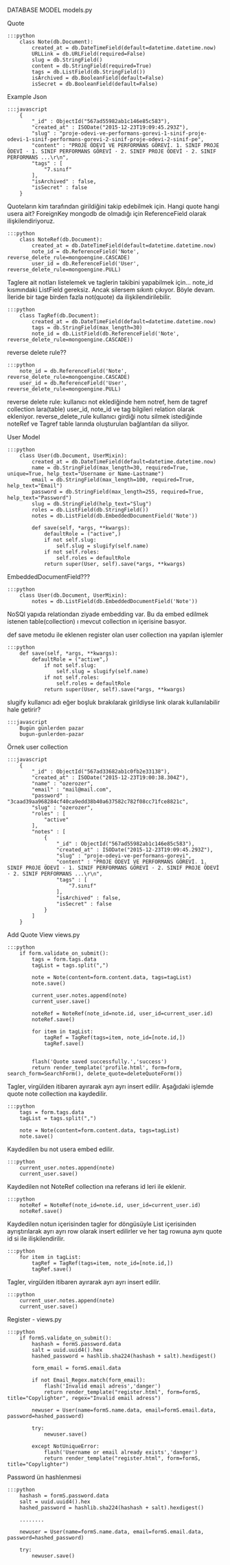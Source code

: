 

DATABASE MODEL models.py

Quote


 	:::python
	    class Note(db.Document):
		    created_at = db.DateTimeField(default=datetime.datetime.now)
		    URLLink = db.URLField(required=False)
		    slug = db.StringField()
		    content = db.StringField(required=True)
		    tags = db.ListField(db.StringField())
		    isArchived = db.BooleanField(default=False)
		    isSecret = db.BooleanField(default=False)


Example Json


	:::javascript	
		{
		    "_id" : ObjectId("567ad55982ab1c146e85c583"),
		    "created_at" : ISODate("2015-12-23T19:09:45.293Z"),
		    "slug" : "proje-odevi-ve-performans-gorevi-1-sinif-proje-odevi-1-sinif-performans-gorevi-2-sinif-proje-odevi-2-sinif-pe",
		    "content" : "PROJE ÖDEVİ VE PERFORMANS GÖREVİ. 1. SINIF PROJE ÖDEVİ · 1. SINIF PERFORMANS GÖREVİ · 2. SINIF PROJE ÖDEVİ · 2. SINIF PERFORMANS ...\r\n",
		    "tags" : [ 
		        "7.sınıf"
		    ],
		    "isArchived" : false,
		    "isSecret" : false
		}

Quoteların kim tarafından girildiğini takip edebilmek için. Hangi quote hangi usera ait? ForeignKey mongodb de olmadığı için ReferenceField olarak ilişkilendiriyoruz.
	

	:::python
		class NoteRef(db.Document):
			created_at = db.DateTimeField(default=datetime.datetime.now)
			note_id = db.ReferenceField('Note', reverse_delete_rule=mongoengine.CASCADE)
			user_id = db.ReferenceField('User', reverse_delete_rule=mongoengine.PULL)

Taglere ait notları listelemek ve taglerin takibini yapabilmek için... note_id kısmındaki ListField gereksiz. Ancak silersem sıkıntı çıkıyor. Böyle devam. İleride bir tage birden fazla not(quote) da ilişkilendirilebilir.

	
	:::python
		class TagRef(db.Document):
			created_at = db.DateTimeField(default=datetime.datetime.now)
			tags = db.StringField(max_length=30)
			note_id = db.ListField(db.ReferenceField('Note', reverse_delete_rule=mongoengine.CASCADE))

reverse delete rule??


	:::python
		note_id = db.ReferenceField('Note', reverse_delete_rule=mongoengine.CASCADE)
		user_id = db.ReferenceField('User', reverse_delete_rule=mongoengine.PULL)

reverse delete rule: kullanıcı not eklediğinde hem notref, hem de tagref collection lara(table) user_id, note_id ve tag bilgileri relation olarak ekleniyor. reverse_delete_rule kullanıcı girdiği notu silmek istediğinde noteRef ve Tagref table larında oluşturulan bağlantıları da siliyor. 


User Model


	:::python
   		class User(db.Document, UserMixin):    
		    created_at = db.DateTimeField(default=datetime.datetime.now)
		    name = db.StringField(max_length=30, required=True, unique=True, help_text="Username or Name-Lastname")
		    email = db.StringField(max_length=100, required=True, help_text="Email")
		    password = db.StringField(max_length=255, required=True, help_text="Password")
		    slug = db.StringField(help_text="Slug")
		    roles = db.ListField(db.StringField())
		    notes = db.ListField(db.EmbeddedDocumentField('Note'))

		    def save(self, *args, **kwargs):
		        defaultRole = ("active",)
		        if not self.slug:
		            self.slug = slugify(self.name)
		        if not self.roles:
		            self.roles = defaultRole
		        return super(User, self).save(*args, **kwargs)

EmbeddedDocumentField??? 


	:::python 
		class User(db.Document, UserMixin):    
			notes = db.ListField(db.EmbeddedDocumentField('Note'))

NoSQl yapıda relationdan ziyade embedding var. Bu da embed edilmek istenen table(collection) ı mevcut collection ın içerisine basıyor. 


def save metodu ile eklenen register olan user collection ına yapılan işlemler


	:::python
		def save(self, *args, **kwargs):
		    defaultRole = ("active",)
		        if not self.slug:
		            self.slug = slugify(self.name)
		        if not self.roles:
		            self.roles = defaultRole
		        return super(User, self).save(*args, **kwargs)

slugify kullanıcı adı eğer boşluk bırakılarak girildiyse link olarak kullanılabilir hale getirir?


	:::javascript
		Bugün günlerden pazar
		bugun-gunlerden-pazar


Örnek user collection


	:::javascript
		{
		    "_id" : ObjectId("567ad33682ab1c0fb2e33138"),
		    "created_at" : ISODate("2015-12-23T19:00:38.304Z"),
		    "name" : "ozerozer",
		    "email" : "mail@mail.com",
		    "password" : "3caad39aa968284cf40ca9edd38b40a637582c782f08cc71fce8821c",
		    "slug" : "ozerozer",
		    "roles" : [ 
		        "active"
		    ],
		    "notes" : [ 
		        {
		            "_id" : ObjectId("567ad55982ab1c146e85c583"),
		            "created_at" : ISODate("2015-12-23T19:09:45.293Z"),
		            "slug" : "proje-odevi-ve-performans-gorevi",
		            "content" : "PROJE ÖDEVİ VE PERFORMANS GÖREVİ. 1. SINIF PROJE ÖDEVİ · 1. SINIF PERFORMANS GÖREVİ · 2. SINIF PROJE ÖDEVİ · 2. SINIF PERFORMANS ...\r\n",
		            "tags" : [ 
		                "7.sınıf"
		            ],
		            "isArchived" : false,
		            "isSecret" : false
		        }		       
		    ]
		}


Add Quote View views.py
	
	
	:::python	
		if form.validate_on_submit():				
			tags = form.tags.data
			tagList = tags.split(",")
				
			note = Note(content=form.content.data, tags=tagList)		
			note.save()
				
			current_user.notes.append(note)
			current_user.save() 
				
			noteRef = NoteRef(note_id=note.id, user_id=current_user.id)
			noteRef.save()
				
			for item in tagList:
				tagRef = TagRef(tags=item, note_id=[note.id,])
				tagRef.save()

		
			flash('Quote saved successfully.','success')
			return render_template('profile.html', form=form, search_form=SearchForm(), delete_quote=deleteQuoteForm())


Tagler, virgülden itibaren ayırarak ayrı ayrı insert edilir. Aşağıdaki işlemde quote note collection ına kaydedilir.
	

	:::python
		tags = form.tags.data
		tagList = tags.split(",")

		note = Note(content=form.content.data, tags=tagList)		
		note.save()

Kaydedilen bu not usera embed edilir.
	

	:::python
		current_user.notes.append(note)
		current_user.save() 

Kaydedilen not NoteRef collection ına referans id leri ile eklenir.
	

	:::python
		noteRef = NoteRef(note_id=note.id, user_id=current_user.id)
		noteRef.save()

Kaydedilen notun içerisinden tagler for döngüsüyle List içerisinden ayrıştırılarak ayrı ayrı row olarak insert edilirler ve her tag rowuna aynı quote id si ile  ilişkilendirilir.
	

	:::python
		for item in tagList:
			tagRef = TagRef(tags=item, note_id=[note.id,])
			tagRef.save()

Tagler, virgülden itibaren ayırarak ayrı ayrı insert edilir.
	

	:::python
		current_user.notes.append(note)
		current_user.save() 


Register - views.py
	

	:::python
		if formS.validate_on_submit():					
			hashash = formS.password.data
			salt = uuid.uuid4().hex
			hashed_password = hashlib.sha224(hashash + salt).hexdigest()

			form_email = formS.email.data

			if not Email_Regex.match(form_email):
				flash('Invalid email adress','danger')
				return render_template("register.html", form=formS, title="Copylighter", regex="Invalid email adress")

			newuser = User(name=formS.name.data, email=formS.email.data, password=hashed_password)				
			
			try:
				newuser.save()
				
			except NotUniqueError:
				flash('Username or email already exists','danger')
				return render_template("register.html", form=formS, title="Copylighter")

Password ün hashlenmesi
	

	:::python
		hashash = formS.password.data
		salt = uuid.uuid4().hex
		hashed_password = hashlib.sha224(hashash + salt).hexdigest()

		........

		newuser = User(name=formS.name.data, email=formS.email.data, password=hashed_password)				

		try:
			newuser.save()

